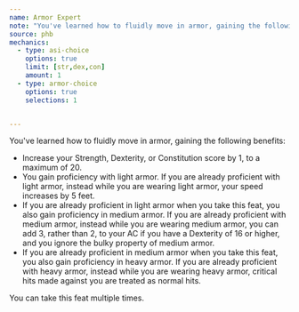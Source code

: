 ```yaml
---
name: Armor Expert
note: "You've learned how to fluidly move in armor, gaining the following benefits:"
source: phb
mechanics:
  - type: asi-choice
    options: true
    limit: [str,dex,con]
    amount: 1
  - type: armor-choice
    options: true
    selections: 1


---
```

You've learned how to fluidly move in armor, gaining the following benefits:
- Increase your Strength, Dexterity, or Constitution score by 1, to a maximum of 20.
- You gain proficiency with light armor. If you are already proficient with light armor, instead while you are wearing light armor, your speed increases by 5 feet. 
- If you are already proficient in light armor when you take this feat, you also gain proficiency in medium armor. If you are already proficient with medium armor, instead while you are wearing medium armor, you can add 3, rather than 2, to your AC if you have a Dexterity of 16 or higher, and you ignore the bulky property of medium armor. 
- If you are already proficient in medium armor when you take this feat, you also gain proficiency in heavy armor. If you are already proficient with heavy armor, instead while you are wearing heavy armor, critical hits made against you are treated as normal hits.

You can take this feat multiple times. 

